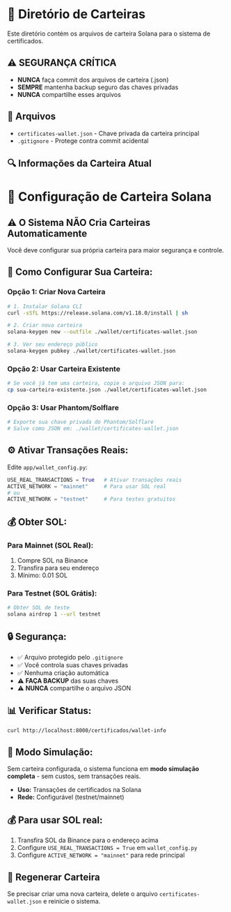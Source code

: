 # 🔑 Diretório de Carteiras

Este diretório contém os arquivos de carteira Solana para o sistema de certificados.

## ⚠️ **SEGURANÇA CRÍTICA**

- **NUNCA** faça commit dos arquivos de carteira (.json)
- **SEMPRE** mantenha backup seguro das chaves privadas
- **NUNCA** compartilhe esses arquivos

## 📁 Arquivos

- `certificates-wallet.json` - Chave privada da carteira principal
- `.gitignore` - Protege contra commit acidental

## 🔍 Informações da Carteira Atual

# 🔑 Configuração de Carteira Solana

## ⚠️ **O Sistema NÃO Cria Carteiras Automaticamente**

Você deve configurar sua própria carteira para maior segurança e controle.

## 🚀 **Como Configurar Sua Carteira:**

### **Opção 1: Criar Nova Carteira**
```bash
# 1. Instalar Solana CLI
curl -sSfL https://release.solana.com/v1.18.0/install | sh

# 2. Criar nova carteira
solana-keygen new --outfile ./wallet/certificates-wallet.json

# 3. Ver seu endereço público
solana-keygen pubkey ./wallet/certificates-wallet.json
```

### **Opção 2: Usar Carteira Existente**
```bash
# Se você já tem uma carteira, copie o arquivo JSON para:
cp sua-carteira-existente.json ./wallet/certificates-wallet.json
```

### **Opção 3: Usar Phantom/Solflare**
```bash
# Exporte sua chave privada do Phantom/Solflare
# Salve como JSON em: ./wallet/certificates-wallet.json
```

## ⚙️ **Ativar Transações Reais:**

Edite `app/wallet_config.py`:
```python
USE_REAL_TRANSACTIONS = True   # Ativar transações reais
ACTIVE_NETWORK = "mainnet"     # Para usar SOL real
# ou
ACTIVE_NETWORK = "testnet"     # Para testes gratuitos
```

## 💰 **Obter SOL:**

### **Para Mainnet (SOL Real):**
1. Compre SOL na Binance
2. Transfira para seu endereço
3. Mínimo: 0.01 SOL

### **Para Testnet (SOL Grátis):**
```bash
# Obter SOL de teste
solana airdrop 1 --url testnet
```

## 🔒 **Segurança:**

- ✅ Arquivo protegido pelo `.gitignore`
- ✅ Você controla suas chaves privadas
- ✅ Nenhuma criação automática
- ⚠️ **FAÇA BACKUP** das suas chaves
- ⚠️ **NUNCA** compartilhe o arquivo JSON

## 📊 **Verificar Status:**

```bash
curl http://localhost:8000/certificados/wallet-info
```

## 🔄 **Modo Simulação:**

Sem carteira configurada, o sistema funciona em **modo simulação completa** - sem custos, sem transações reais.
- **Uso:** Transações de certificados na Solana
- **Rede:** Configurável (testnet/mainnet)

## 💰 Para usar SOL real:

1. Transfira SOL da Binance para o endereço acima
2. Configure `USE_REAL_TRANSACTIONS = True` em `wallet_config.py`
3. Configure `ACTIVE_NETWORK = "mainnet"` para rede principal

## 🔄 Regenerar Carteira

Se precisar criar uma nova carteira, delete o arquivo `certificates-wallet.json` e reinicie o sistema.